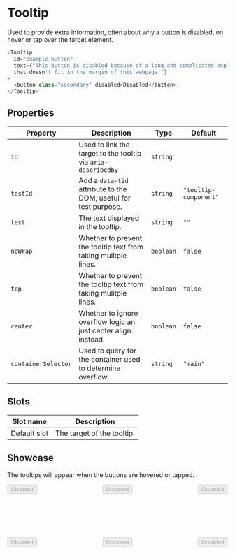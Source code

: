 <script lang="ts">
    import Tooltip from "$lib/components/Tooltip.svelte";
</script>

# Tooltip

Used to provide extra information, often about why a button is disabled, on
hover or tap over the target element.

```javascript
<Tooltip
  id="example-button"
  text={"This button is disabled because of a long and complicated explanation
  that doesn't fit in the margin of this webpage."}
>
  <button class="secondary" disabled>Disabled</button>
</Tooltip>
```

## Properties

| Property            | Description                                                     | Type      | Default               |
| ------------------- | --------------------------------------------------------------- | --------- | --------------------- |
| `id`                | Used to link the target to the tooltip via `aria-describedby`   | `string`  |                       |
| `testId`            | Add a `data-tid` attribute to the DOM, useful for test purpose. | `string`  | `"tooltip-component"` |
| `text`              | The text displayed in the tooltip.                              | `string`  | `""`                  |
| `noWrap`            | Whether to prevent the tooltip text from taking mulitple lines. | `boolean` | `false`               |
| `top`               | Whether to prevent the tooltip text from taking mulitple lines. | `boolean` | `false`               |
| `center`            | Whether to ignore overflow logic an just center align instead.  | `boolean` | `false`               |
| `containerSelector` | Used to query for the container used to determine overflow.     | `string`  | `"main"`              |

## Slots

| Slot name    | Description                |
| ------------ | -------------------------- |
| Default slot | The target of the tooltip. |

## Showcase

The tooltips will appear when the buttons are hovered or tapped.

<div class="tooltip-target-container" data-tid="showcase">
  <div class="row">
    <Tooltip
      id="example-button"
      containerSelector=".tooltip-target-container"
      text={"This button is disabled because of a long and complicated explanation that doesn't fit in the margin of this webpage."}
    >
      <button class="secondary" disabled>Disabled</button>
    </Tooltip>
    <Tooltip
      id="example-button"
      containerSelector=".tooltip-target-container"
      text={"This button is disabled because of a long and complicated explanation that doesn't fit in the margin of this webpage."}
    >
      <button class="secondary" disabled>Disabled</button>
    </Tooltip>
    <Tooltip
      id="example-button"
      containerSelector=".tooltip-target-container"
      text={"This button is disabled because of a long and complicated explanation that doesn't fit in the margin of this webpage."}
    >
      <button class="secondary" disabled>Disabled</button>
    </Tooltip>
  </div>
  <div class="row">
    <Tooltip
      id="example-button"
      top={true}
      containerSelector=".tooltip-target-container"
      text={"This button is disabled because of a long and complicated explanation that doesn't fit in the margin of this webpage."}
    >
      <button class="secondary" disabled>Disabled</button>
    </Tooltip>
    <Tooltip
      id="example-button"
      top={true}
      containerSelector=".tooltip-target-container"
      text={"This button is disabled because of a long and complicated explanation that doesn't fit in the margin of this webpage."}
    >
      <button class="secondary" disabled>Disabled</button>
    </Tooltip>
    <Tooltip
      id="example-button"
      top={true}
      containerSelector=".tooltip-target-container"
      text={"This button is disabled because of a long and complicated explanation that doesn't fit in the margin of this webpage."}
    >
      <button class="secondary" disabled>Disabled</button>
    </Tooltip>
  </div>
</div>

<style lang="scss">
  @use "../../../../lib/styles/mixins/media";

  .tooltip-target-container {
    background-color: var(--card-background);
    padding: var(--padding);
    display: flex;
    flex-direction: column;
    gap: 100px;
    overflow: hidden;
  }

  .row {
    display: flex;
    justify-content: space-between;
  }
</style>
